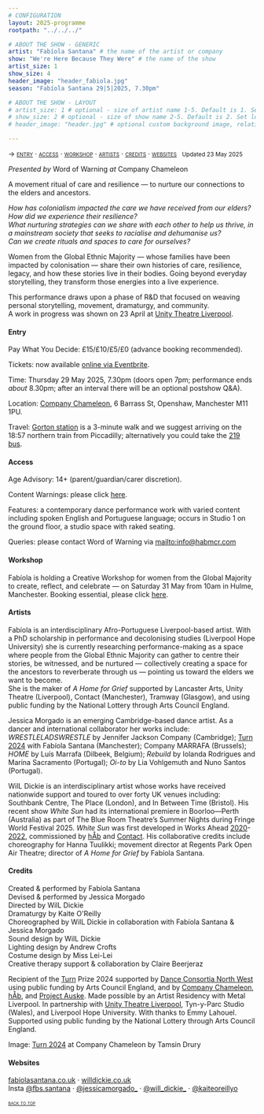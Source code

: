 ```yaml
---
# CONFIGURATION
layout: 2025-programme
rootpath: "../../../"

# ABOUT THE SHOW - GENERIC
artist: "Fabíola Santana" # the name of the artist or company
show: "We're Here Because They Were" # the name of the show
artist_size: 1
show_size: 4
header_image: "header_fabiola.jpg"
season: "Fabíola Santana 29|5|2025, 7.30pm"

# ABOUT THE SHOW - LAYOUT
# artist_size: 1 # optional - size of artist name 1-5. Default is 1. Set longer names to lower values
# show_size: 2 # optional - size of show name 2-5. Default is 2. Set longer names to lower values
# header_image: "header.jpg" # optional custom background image, relative to current page

---
```

<span style='font-variant: small-caps'>→ [entry](/current/2025/santana/#entry) · [access](/current/2025/santana/#access) · [workshop](/current/2025/santana/#workshop) · [artists](/current/2025/santana/#artists) · [credits](/current/2025/santana/#credits) · [websites](/current/2025/santana/#websites)</span>&ensp; <small>Updated 23 May 2025</small>        
           
*Presented by* Word of Warning *at* Company Chameleon         
         
A movement ritual of care and resilience — to nurture our connections to the elders and ancestors.          

*How has colonialism impacted the care we have received from our elders?<br>How did we experience their resilience?<br>What nurturing strategies can we share with each other to help us thrive, in a mainstream society that seeks to racialise and dehumanise us?<br>Can we create rituals and spaces to care for ourselves?*         
         
Women from the Global Ethnic Majority — whose families have been impacted by colonisation — share their own histories of care, resilience, legacy, and how these stories live in their bodies. Going beyond everyday storytelling, they transform those energies into a live experience.

This performance draws upon a phase of R&D that focused on weaving personal storytelling, movement, dramaturgy, and community.<br>A work in progress was shown on 23 April at <a href="https://unitytheatreliverpool.co.uk/whats-on/were-here-because-they-were" target="_blank">Unity Theatre Liverpool</a>.         
         
#### Entry          
Pay What You Decide: £15/£10/£5/£0 (advance booking recommended).        
         
Tickets: now available <a href="https://www.eventbrite.com/e/1306671131529" target="_blank">online via Eventbrite</a>.        
         
Time: Thursday 29 May 2025, 7.30pm (doors open 7pm; performance ends *about* 8.30pm; after an interval there will be an optional postshow Q&A).         
             
Location: <a href="https://companychameleon.com/contact" target="_blank">Company Chameleon</a>, 6 Barrass St, Openshaw, Manchester M11 1PU.         
         
Travel: <a href="https://nationalrail.co.uk/stations/gorton" target="_blank">Gorton station</a> is a 3-minute walk and we suggest arriving on the 18:57 northern train from Piccadilly; alternatively you could take the <a href="https://tfgm.com/travel-updates/live-departures/bus/219-manchester-city-centre" target="_blank">219 bus</a>.         
        
#### Access         
Age Advisory: 14+ (parent/guardian/carer discretion).        
         
Content Warnings: please click [here](/warnings).         
        
Features: a contemporary dance performance work with varied content including spoken English and Portuguese language; occurs in Studio 1 on the ground floor, a studio space with raked seating.         
         
Queries: please contact Word of Warning via <mailto:info@habmcr.com>        
         
#### Workshop          
Fabíola is holding a Creative Workshop for women from the Global Majority to create, reflect, and celebrate — on Saturday 31 May from 10am in Hulme, Manchester. Booking essential, please click <a href="https://www.eventbrite.com/e/were-here-because-they-were-creative-workshop-manchester-tickets-1321497547739" target="_blank">here</a>.         
         
#### Artists        
Fabíola is an interdisciplinary Afro-Portuguese Liverpool-based artist. With a PhD scholarship in performance and decolonising studies (Liverpool Hope University) she is currently researching performance-making as a space where people from the Global Ethnic Majority can gather to centre their stories, be witnessed, and be nurtured — collectively creating a space for the ancestors to reverberate through us — pointing us toward the elders we want to become.<br>She is the maker of *A Home for Grief* supported by Lancaster Arts, Unity Theatre (Liverpool), Contact (Manchester), Tramway (Glasgow), and using public funding by the National Lottery through Arts Council England.          
          
Jessica Morgado is an emerging Cambridge-based dance artist. As a dancer and international collaborator her works include: *WRESTLELADSWRESTLE* by Jennifer Jackson Company (Cambridge); [Turn 2024](/archive/2024-turn) with Fabíola Santana (Manchester); Company MARRAFA (Brussels); *HOME* by Luís Marrafa (Dilbeek, Belgium); *Rebuild* by Iolanda Rodrigues and Marina Sacramento (Portugal); *Oi-to* by Lia Vohlgemuth and Nuno Santos (Portugal).         
         
WilL Dickie is an interdisciplinary artist whose works have received nationwide support and toured to over forty UK venues including: Southbank Centre, The Place (London), and In Between Time (Bristol). His recent show *White Sun* had its international premiere in Boorloo—Perth (Australia) as part of The Blue Room Theatre’s Summer Nights during Fringe World Festival 2025. *White Sun* was first developed in Works Ahead [2020](/archive/2020-spring/dickie)-[2022](/archive/2022-worksahead/dickie), commissioned by [hÅb](/hab) and <a href="https://contactmcr.com" target="_blank">Contact</a>. His collaborative credits include choreography for Hanna Tuulikki; movement director at Regents Park Open Air Theatre; director of *A Home for Grief* by Fabíola Santana.         
         
#### Credits         
Created & performed by Fabíola Santana<br>Devised & performed by Jessica Morgado<br>Directed by WilL Dickie<br>Dramaturgy by Kaite O'Reilly<br>Choreographed by WilL Dickie in collaboration with Fabíola Santana & Jessica Morgado<br>Sound design by WilL Dickie<br>Lighting design by Andrew Crofts<br>Costume design by Miss Lei-Lei<br>Creative therapy support & collaboration by Claire Beerjeraz         
         
Recipient of the [Turn](/hab/turn) Prize 2024 supported by <a href="https://danceconsortianorthwest.org" target="_blank">Dance Consortia North West</a> using public funding by Arts Council England, and by <a href="https://companychameleon.com" target="_blank">Company Chameleon</a>, [hÅb](/hab), and <a href="https://projectauske.com" target="_blank">Project Auske</a>. Made possible by an Artist Residency with Metal Liverpool. In partnership with <a href="https://unitytheatreliverpool.co.uk/whats-on/were-here-because-they-were" target="_blank">Unity Theatre Liverpool</a>, Tyn-y-Parc Studio (Wales), and Liverpool Hope University. With thanks to Emmy Lahouel. Supported using public funding by the National Lottery through Arts Council England.          
         
Image: [Turn 2024](/archive/2024-turn) at Company Chameleon by Tamsin Drury         
         
#### Websites        
<a href="https://fabiolasantana.co.uk" target="_blank">fabiolasantana.co.uk</a> · <a href="https://willdickie.co.uk" target="_blank">willdickie.co.uk</a><br>Insta <a href="https://instagram.com/fbs.santana" target="_blank">@fbs.santana</a> · <a href="https://instagram.com/jessicamorgado_" target="_blank">@jessicamorgado_</a> · <a href="https://instagram.com/will_dickie_" target="_blank">@will_dickie_</a> · <a href="https://instagram.com/kaiteoreillyo" target="_blank">@kaiteoreillyo</a>       
        
<small><span style='font-variant: small-caps'>[back to top](/current/2025/santana)</span></small>
